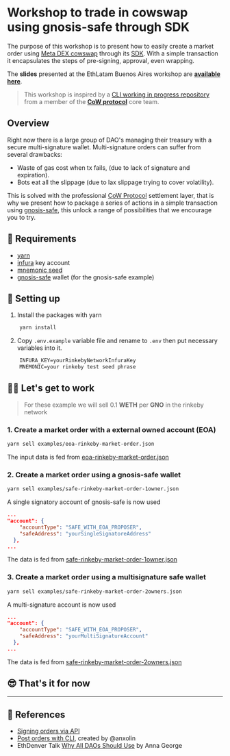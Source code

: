 # Workshop to trade in cowswap using gnosis-safe through SDK

The purpose of this workshop is to present how to easily create a market order using [Meta DEX cowswap](https://cowswap.exchange/#/swap?chain=rinkeby) through its [SDK](https://github.com/cowprotocol/cow-sdk). With a simple transaction it encapsulates the steps of pre-signing, approval, even wrapping.

The **slides** presented at the EthLatam Buenos Aires workshop are [**available here**](https://docs.google.com/presentation/d/1ANvWjFz5z0PsWg73VGwvrCeZO6WrgbHXYsl7uyl0q5Y/edit#slide=id.g1439ea46373_1_297).

> This workshop is inspired by a [CLI working in progress repository](https://github.com/anxolin/cow-safe) from a member of the [**CoW protocol**](https://cow.fi/es) core team.

## Overview

Right now there is a large group of DAO's managing their treasury with a secure multi-signature wallet.
Multi-signature orders can suffer from several drawbacks:

- Waste of gas cost when tx fails, (due to lack of signature and expiration).
- Bots eat all the slippage (due to lax slippage trying to cover volatility).

This is solved with the professional [CoW Protocol](https://docs.cow.fi/) settlement layer, that is why we present how to package a series of actions in a simple transaction using [gnosis-safe](https://gnosis-safe.io/app/), this unlock a range of possibilities that we encourage you to try.

## 📝 Requirements

- [yarn](https://classic.yarnpkg.com/lang/en/docs/install/)
- [infura](https://infura.io/dashboard) key account
- [mnemonic seed](https://iancoleman.io/bip39)
- [gnosis-safe](https://gnosis-safe.io/app/welcome) wallet (for the gnosis-safe example)

## 🚀 Setting up

1. Install the packages with yarn

```bash
    yarn install
```

2. Copy `.env.example` variable file and rename to `.env` then put necessary variables into it.

```txt
    INFURA_KEY=yourRinkebyNetworkInfuraKey
    MNEMONIC=your rinkeby test seed phrase
```

## 🧑‍💻 Let's get to work

> For these example we will sell 0.1 **WETH** per **GNO** in the rinkeby network

### 1. Create a market order with a external owned account (EOA)

```bash
yarn sell examples/eoa-rinkeby-market-order.json
```

The input data is fed from [eoa-rinkeby-market-order.json](./examples/eoa-rinkeby-market-order.json)

### 2. Create a market order using a gnosis-safe wallet

```bash
yarn sell examples/safe-rinkeby-market-order-1owner.json
```

A single signatory account of gnosis-safe is now used

```json
...
"account": {
    "accountType": "SAFE_WITH_EOA_PROPOSER",
    "safeAddress": "yourSingleSignatoreAddress"
  },
...

```

The data is fed from [safe-rinkeby-market-order-1owner.json](./examples/safe-rinkeby-market-order-1owner.json)

### 3. Create a market order using a multisignature safe wallet

```bash
yarn sell examples/safe-rinkeby-market-order-2owners.json
```

A multi-signature account is now used

```json
...
"account": {
    "accountType": "SAFE_WITH_EOA_PROPOSER",
    "safeAddress": "yourMultiSignatureAccount"
  },
...

```

The data is fed from [safe-rinkeby-market-order-2owners.json](./examples/safe-rinkeby-market-order-2owners.json)

## 😎 That's it for now

---

## 📔 References

- [Signing orders via API](https://docs.cow.fi/tutorials/how-to-submit-orders-via-the-api)
- [Post orders with CLI](https://github.com/anxolin/cow-safe), created by @anxolin
- EthDenver Talk [Why All DAOs Should Use](https://www.youtube.com/watch?v=xP3j1e3oNwo) by Anna George
